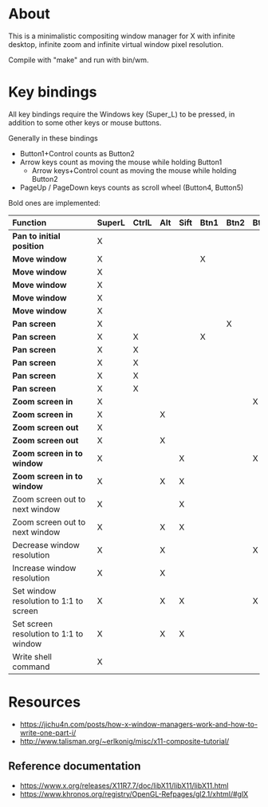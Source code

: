 # About

This is a minimalistic compositing window manager for X with infinite
desktop, infinite zoom and infinite virtual window pixel resolution.

Compile with "make" and run with bin/wm.

# Key bindings

All key bindings require the Windows key (Super_L) to be pressed, in
addition to some other keys or mouse buttons.

Generally in these bindings

* Button1+Control counts as Button2
* Arrow keys count as moving the mouse while holding Button1
  * Arrow keys+Control count as moving the mouse while holding Button2
* PageUp / PageDown keys counts as scroll wheel (Button4, Button5)

Bold ones are implemented:

|Function&nbsp;&nbsp;&nbsp;&nbsp;&nbsp;&nbsp;&nbsp;&nbsp;&nbsp;&nbsp;&nbsp;&nbsp;&nbsp;&nbsp;&nbsp;&nbsp;&nbsp;&nbsp;&nbsp;&nbsp;                                            |SuperL|CtrlL|Alt|Sift|Btn1|Btn2|Btn4|Btn5|Up|Down|Left|Right|Home|Motion|
|-----------------------------------------------|------|-----|---|----|----|----|----|----|--|----|----|-----|----|------|
|**Pan to initial position**                    |X     |     |   |    |    |    |    |    |  |    |    |     |X   |      |
|**Move window**                                |X     |     |   |    |X   |    |    |    |  |    |    |     |    |X     |
|**Move window**                                |X     |     |   |    |    |    |    |    |X |    |    |     |    |      |
|**Move window**                                |X     |     |   |    |    |    |    |    |  |X   |    |     |    |      |
|**Move window**                                |X     |     |   |    |    |    |    |    |  |    |X   |     |    |      |
|**Move window**                                |X     |     |   |    |    |    |    |    |  |    |    |X    |    |      |
|**Pan screen**                                 |X     |     |   |    |    |X   |    |    |  |    |    |     |    |X     |
|**Pan screen**                                 |X     |X    |   |    |X   |    |    |    |  |    |    |     |    |X     |
|**Pan screen**                                 |X     |X    |   |    |    |    |    |    |X |    |    |     |    |      |
|**Pan screen**                                 |X     |X    |   |    |    |    |    |    |  |X   |    |     |    |      |
|**Pan screen**                                 |X     |X    |   |    |    |    |    |    |  |    |X   |     |    |      |
|**Pan screen**                                 |X     |X    |   |    |    |    |    |    |  |    |    |X    |    |      |
|**Zoom screen in**                             |X     |     |   |    |    |    |X   |    |  |    |    |     |    |      |
|**Zoom screen in**                             |X     |     |X  |    |    |    |    |    |X |    |    |     |    |      |
|**Zoom screen out**                            |X     |     |   |    |    |    |    |X   |  |    |    |     |    |      |
|**Zoom screen out**                            |X     |     |X  |    |    |    |    |    |  |X   |    |     |    |      |
|**Zoom screen in to window**                   |X     |     |   |X   |    |    |X   |    |  |    |    |     |    |      |
|**Zoom screen in to window**                   |X     |     |X  |X   |    |    |    |    |X |    |    |     |    |      |
|Zoom screen out to next window                 |X     |     |   |X   |    |    |    |X   |  |    |    |     |    |      |
|Zoom screen out to next window                 |X     |     |X  |X   |    |    |    |    |  |X   |    |     |    |      |
|Decrease window resolution                     |X     |     |X  |    |    |    |X   |    |  |    |    |     |    |      |
|Increase window resolution                     |X     |     |X  |    |    |    |    |X   |  |    |    |     |    |      |
|Set window resolution to 1:1 to screen         |X     |     |X  |X   |    |    |X   |    |  |    |    |     |    |      |
|Set screen resolution to 1:1 to window         |X     |     |X  |X   |    |    |    |X   |  |    |    |     |    |      |
|Write shell command                            |X     |     |   |    |    |    |    |    |  |    |    |     |    |      |

  
# Resources

* https://jichu4n.com/posts/how-x-window-managers-work-and-how-to-write-one-part-i/
* http://www.talisman.org/~erlkonig/misc/x11-composite-tutorial/

## Reference documentation
* https://www.x.org/releases/X11R7.7/doc/libX11/libX11/libX11.html
* https://www.khronos.org/registry/OpenGL-Refpages/gl2.1/xhtml/#glX
